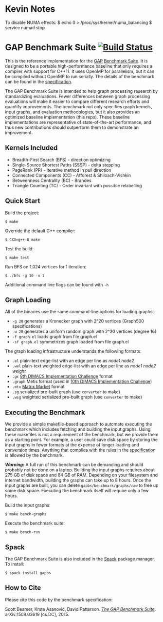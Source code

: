 Kevin Notes
===================
To disable NUMA effects:
    $ echo 0 > /proc/sys/kernel/numa_balancing
    $ service numad stop


GAP Benchmark Suite [![Build Status](https://github.com/sbeamer/gapbs/actions/workflows/c-cpp.yml/badge.svg)](https://github.com/sbeamer/gapbs/actions/workflows/c-cpp.yml)
===================

This is the reference implementation for the [GAP](http://gap.cs.berkeley.edu/) [Benchmark Suite](http://gap.cs.berkeley.edu/benchmark.html). It is designed to be a portable high-performance baseline that only requires a compiler with support for C++11. It uses OpenMP for parallelism, but it can be compiled without OpenMP to run serially. The details of the benchmark can be found in the [specification](http://arxiv.org/abs/1508.03619).

The GAP Benchmark Suite is intended to help graph processing research by standardizing evaluations. Fewer differences between graph processing evaluations will make it easier to compare different research efforts and quantify improvements. The benchmark not only specifies graph kernels, input graphs, and evaluation methodologies, but it also provides an optimized baseline implementation (this repo). These baseline implementations are representative of state-of-the-art performance, and thus new contributions should outperform them to demonstrate an improvement.

Kernels Included
----------------
+ Breadth-First Search (BFS) - direction optimizing
+ Single-Source Shortest Paths (SSSP) - delta stepping
+ PageRank (PR) - iterative method in pull direction
+ Connected Components (CC) - Afforest & Shiloach-Vishkin
+ Betweenness Centrality (BC) - Brandes
+ Triangle Counting (TC) - Order invariant with possible relabelling


Quick Start
-----------

Build the project:

    $ make

Override the default C++ compiler:

    $ CXX=g++-8 make

Test the build:

    $ make test

Run BFS on 1,024 vertices for 1 iteration:

    $ ./bfs -g 10 -n 1

Additional command line flags can be found with `-h`


Graph Loading
-------------

All of the binaries use the same command-line options for loading graphs:
+ `-g 20` generates a Kronecker graph with 2^20 vertices (Graph500 specifications)
+ `-u 20` generates a uniform random graph with 2^20 vertices (degree 16)
+ `-f graph.el` loads graph from file graph.el
+ `-sf graph.el` symmetrizes graph loaded from file graph.el

The graph loading infrastructure understands the following formats:
+ `.el` plain-text edge-list with an edge per line as _node1_ _node2_
+ `.wel` plain-text weighted edge-list with an edge per line as _node1_ _node2_ _weight_
+ `.gr` [9th DIMACS Implementation Challenge](http://www.dis.uniroma1.it/challenge9/download.shtml) format
+ `.graph` Metis format (used in [10th DIMACS Implementation Challenge](http://www.cc.gatech.edu/dimacs10/index.shtml))
+ `.mtx` [Matrix Market](http://math.nist.gov/MatrixMarket/formats.html) format
+ `.sg` serialized pre-built graph (use `converter` to make)
+ `.wsg` weighted serialized pre-built graph (use `converter` to make)


Executing the Benchmark
-----------------------

We provide a simple makefile-based approach to automate executing the benchmark which includes fetching and building the input graphs. Using these makefiles is not a requirement of the benchmark, but we provide them as a starting point. For example, a user could save disk space by storing the input graphs in fewer formats at the expense of longer loading and conversion times. Anything that complies with the rules in the [specification](http://arxiv.org/abs/1508.03619) is allowed by the benchmark.

__*Warning:*__ A full run of this benchmark can be demanding and should probably not be done on a laptop. Building the input graphs requires about 275 GB of disk space and 64 GB of RAM. Depending on your filesystem and internet bandwidth, building the graphs can take up to 8 hours. Once the input graphs are built, you can delete `gapbs/benchmark/graphs/raw` to free up some disk space. Executing the benchmark itself will require only a few hours.

Build the input graphs:
    
    $ make bench-graphs

Execute the benchmark suite:

    $ make bench-run

Spack
-----
The GAP Benchmark Suite is also included in the [Spack](https://spack.io) package manager. To install:

    $ spack install gapbs


How to Cite
-----------

Please cite this code by the benchmark specification:

Scott Beamer, Krste Asanović, David Patterson. [*The GAP Benchmark Suite*](http://arxiv.org/abs/1508.03619). arXiv:1508.03619 [cs.DC], 2015.
